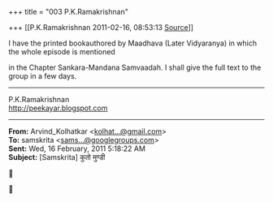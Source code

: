 +++
title = "003 P.K.Ramakrishnan"

+++
[[P.K.Ramakrishnan	2011-02-16, 08:53:13 [Source](https://groups.google.com/g/samskrita/c/I19avTgBZ7U)]]



I have the printed bookauthored by Maadhava (Later Vidyaranya) in which the whole episode is mentioned

in the Chapter Sankara-Mandana Samvaadah. I shall give the full text to the group in a few days.  


-----------------------------------  
P.K.Ramakrishnan  
<http://peekayar.blogspot.com>

  

  

------------------------------------------------------------------------

**From:** Arvind_Kolhatkar \<[kolhat...@gmail.com]()\>  
**To:** samskrita \<[sams...@googlegroups.com]()\>  
**Sent:** Wed, 16 February, 2011 5:18:22 AM  
**Subject:** \[Samskrita\] कुतो मुण्डी  





